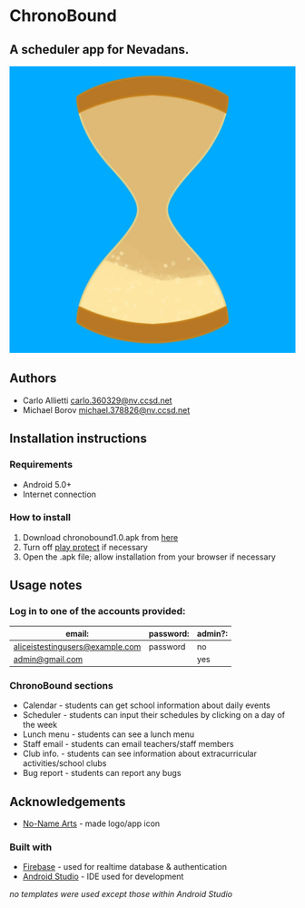 # ChronoBound
## A scheduler app for Nevadans.
![ChronoBound icon](https://github.com/luhi1/ChronoBound/blob/master/app/src/main/ic_app_icon-playstore.png)
## Authors
* Carlo Allietti carlo.360329@nv.ccsd.net
* Michael Borov michael.378826@nv.ccsd.net
## Installation instructions
### Requirements
* Android 5.0+
* Internet connection
### How to install
1. Download chronobound1.0.apk from [here](https://github.com/luhi1/ChronoBound/blob/master/chronobound1.0.apk)
2. Turn off [play protect](https://support.google.com/googleplay/answer/2812853?hl=en#:~:text=Turn,off) if necessary
3. Open the .apk file; allow installation from your browser if necessary
## Usage notes
### Log in to one of the accounts provided:
|email:|password:|admin?:|
| --- | --- | --- |
|aliceistestingusers@example.com|password|no|
|admin@gmail.com||yes|
### ChronoBound sections
* Calendar - students can get school information about daily events
* Scheduler - students can input their schedules by clicking on a day of the week
* Lunch menu - students can see a lunch menu
* Staff email - students can email teachers/staff members
* Club info. - students can see information about extracurricular activities/school clubs
* Bug report - students can report any bugs
## Acknowledgements
* [No-Name Arts](https://www.instagram.com/no_name_crafts) - made logo/app icon
### Built with
* [Firebase](https://firebase.google.com) - used for realtime database & authentication
* [Android Studio](https://developer.android.com/studio) - IDE used for development

*no templates were used except those within Android Studio*

